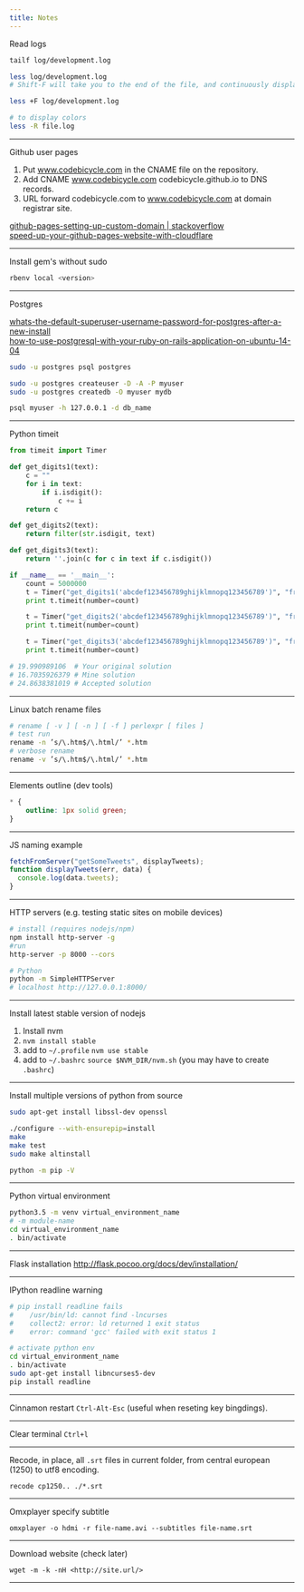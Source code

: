 ```yaml
---
title: Notes
---
```


Read logs

```sh
tailf log/development.log

less log/development.log
# Shift-F will take you to the end of the file, and continuously display new contents. In other words, it behaves just like tail -f.

less +F log/development.log

# to display colors
less -R file.log
```
***

Github user pages

1. Put www.codebicycle.com in the CNAME file on the repository.
2. Add CNAME www.codebicycle.com codebicycle.github.io to DNS records.
3. URL forward codebicycle.com to www.codebicycle.com at domain registrar site.

[github-pages-setting-up-custom-domain | stackoverflow][1]  
[speed-up-your-github-pages-website-with-cloudflare][2]

[1]:    https://stackoverflow.com/questions/23097397/github-pages-setting-up-custom-domain

[2]:    http://abemedia.co.uk/blog/tutorials/speed-up-your-github-pages-website-with-cloudflare
***

Install gem's without sudo

```sh
rbenv local <version>
```
***

Postgres

[whats-the-default-superuser-username-password-for-postgres-after-a-new-install][3]  
[how-to-use-postgresql-with-your-ruby-on-rails-application-on-ubuntu-14-04][4]

[3]:    https://serverfault.com/questions/110154/whats-the-default-superuser-username-password-for-postgres-after-a-new-install

[4]:    https://www.digitalocean.com/community/tutorials/how-to-use-postgresql-with-your-ruby-on-rails-application-on-ubuntu-14-04


```sh
sudo -u postgres psql postgres

sudo -u postgres createuser -D -A -P myuser
sudo -u postgres createdb -O myuser mydb

psql myuser -h 127.0.0.1 -d db_name
```
***

Python timeit

```python
from timeit import Timer

def get_digits1(text):
    c = ""
    for i in text:
        if i.isdigit():
            c += i
    return c

def get_digits2(text):
    return filter(str.isdigit, text)

def get_digits3(text):
    return ''.join(c for c in text if c.isdigit())

if __name__ == '__main__':
    count = 5000000
    t = Timer("get_digits1('abcdef123456789ghijklmnopq123456789')", "from __main__ import get_digits1")
    print t.timeit(number=count)

    t = Timer("get_digits2('abcdef123456789ghijklmnopq123456789')", "from __main__ import get_digits2")
    print t.timeit(number=count)

    t = Timer("get_digits3('abcdef123456789ghijklmnopq123456789')", "from __main__ import get_digits3")
    print t.timeit(number=count)

# 19.990989106  # Your original solution
# 16.7035926379 # Mine solution
# 24.8638381019 # Accepted solution
```
***

Linux batch rename files

```sh
# rename [ -v ] [ -n ] [ -f ] perlexpr [ files ]
# test run
rename -n ’s/\.htm$/\.html/’ *.htm
# verbose rename
rename -v ’s/\.htm$/\.html/’ *.htm
```
***

Elements outline (dev tools)

```css
* {
    outline: 1px solid green;
}
```
***

JS naming example

```js
fetchFromServer("getSomeTweets", displayTweets);
function displayTweets(err, data) {
  console.log(data.tweets);
}
```
***

HTTP servers (e.g. testing static sites on mobile devices)

```sh
# install (requires nodejs/npm)
npm install http-server -g
#run
http-server -p 8000 --cors
```

```sh
# Python
python -m SimpleHTTPServer
# localhost http://127.0.0.1:8000/
```
***

Install latest stable version of nodejs

1. Install nvm
2. `nvm install stable`
3. add to `~/.profile` `nvm use stable`
4. add to `~/.bashrc` `source $NVM_DIR/nvm.sh` (you may have to create `.bashrc`)

***

Install multiple versions of python from source

```sh
sudo apt-get install libssl-dev openssl 

./configure --with-ensurepip=install
make
make test
sudo make altinstall

python -m pip -V
```
***

Python virtual environment

```sh
python3.5 -m venv virtual_environment_name
# -m module-name
cd virtual_environment_name
. bin/activate
```
***

Flask installation http://flask.pocoo.org/docs/dev/installation/

***

IPython readline warning

```sh
# pip install readline fails
#    /usr/bin/ld: cannot find -lncurses
#    collect2: error: ld returned 1 exit status
#    error: command 'gcc' failed with exit status 1

# activate python env 
cd virtual_environment_name
. bin/activate
sudo apt-get install libncurses5-dev
pip install readline
```
***

Cinnamon restart `Ctrl-Alt-Esc` (useful when reseting key bingdings).

***

Clear terminal `Ctrl+l`

***

Recode, in place, all `.srt` files in current folder, from central european (1250) to utf8 encoding.

```
recode cp1250.. ./*.srt
```
***

Omxplayer specify subtitle

```
omxplayer -o hdmi -r file-name.avi --subtitles file-name.srt
```
***

Download website (check later)

```
wget -m -k -nH <http://site.url/>
```
***
